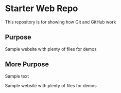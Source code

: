 # Starter Web Repo

This repository is for showing how Git and GitHub work

## Purpose

Sample website with plenty of files for demos

## More Purpose

Sample text

Sample website with plenty of files for demos